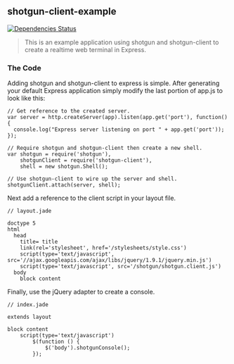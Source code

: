 ## shotgun-client-example

[![Dependencies Status](https://gemnasium.com/Chevex/shotgun-client-example.png)](https://gemnasium.com/Chevex/shotgun-client-example)

> This is an example application using shotgun and shotgun-client to create a realtime web terminal in Express.

### The Code

Adding shotgun and shotgun-client to express is simple. After generating your default Express application simply modify the last portion of app.js to look like this:

    // Get reference to the created server.
    var server = http.createServer(app).listen(app.get('port'), function(){
      console.log("Express server listening on port " + app.get('port'));
    });
    
    // Require shotgun and shotgun-client then create a new shell.
    var shotgun = require('shotgun'),
        shotgunClient = require('shotgun-client'),
        shell = new shotgun.Shell();
    
    // Use shotgun-client to wire up the server and shell.
    shotgunClient.attach(server, shell);
    
Next add a reference to the client script in your layout file.

    // layout.jade
    
    doctype 5
    html
      head
        title= title
        link(rel='stylesheet', href='/stylesheets/style.css')
        script(type='text/javascript', src='//ajax.googleapis.com/ajax/libs/jquery/1.9.1/jquery.min.js')
        script(type='text/javascript', src='/shotgun/shotgun.client.js')
      body
        block content
        
Finally, use the jQuery adapter to create a console.

    // index.jade
    
    extends layout

    block content
        script(type='text/javascript')
            $(function () {
                $('body').shotgunConsole();
            });
